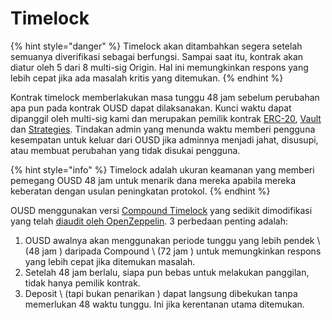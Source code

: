 # Timelock

{% hint style="danger" %}
Timelock akan ditambahkan segera setelah semuanya diverifikasi sebagai berfungsi. Sampai saat itu, kontrak akan diatur oleh 5 dari 8 multi-sig Origin. Hal ini memungkinkan respons yang lebih cepat jika ada masalah kritis yang ditemukan.
{% endhint %}

Kontrak timelock memberlakukan masa tunggu 48 jam sebelum perubahan apa pun pada kontrak OUSD dapat dilaksanakan. Kunci waktu dapat dipanggil oleh multi-sig kami dan merupakan pemilik kontrak [ERC-20](erc-20.md), [Vault](vault.md) dan [Strategies](strategies.md). Tindakan admin yang menunda waktu memberi pengguna kesempatan untuk keluar dari OUSD jika adminnya menjadi jahat, disusupi, atau membuat perubahan yang tidak disukai pengguna.

{% hint style="info" %}
Timelock adalah ukuran keamanan yang memberi pemegang OUSD 48 jam untuk menarik dana mereka apabila mereka keberatan dengan usulan peningkatan protokol.
{% endhint %}

OUSD menggunakan versi [Compound Timelock](https://compound.finance/docs/governance) yang sedikit dimodifikasi yang telah [diaudit oleh OpenZeppelin](https://blog.openzeppelin.com/compound-finance-patch-audit/). 3 perbedaan penting adalah:

1. OUSD awalnya akan menggunakan periode tunggu yang lebih pendek \ (48 jam \) daripada Compound \ (72 jam \) untuk memungkinkan respons yang lebih cepat jika ditemukan masalah.
2. Setelah 48 jam berlalu, siapa pun bebas untuk melakukan panggilan, tidak hanya pemilik kontrak.
3. Deposit \ (tapi bukan penarikan \) dapat langsung dibekukan tanpa memerlukan 48 waktu tunggu. Ini jika kerentanan utama ditemukan.





